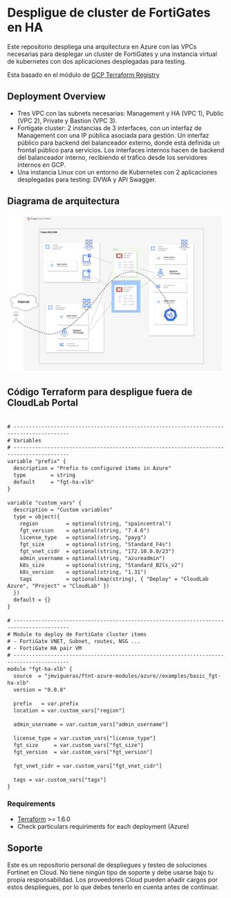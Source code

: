 # Despligue de cluster de FortiGates en HA

Este repositorio despliega una arquitectura en Azure con las VPCs necesarias para desplegar un cluster de FortiGates y una instancia virtual de kubernetes con dos aplicaciones desplegadas para testing.

Esta basado en el módulo de [GCP Terraform Registry](https://registry.terraform.io/modules/jmvigueras/ftnt-gcp-modules/gcp/latest/examples/basic_fgt-ha-xlb)


## Deployment Overview

- Tres VPC con las subnets necesarias: Management y HA (VPC 1), Public (VPC 2), Private y Bastion (VPC 3).
- Fortigate cluster: 2 instancias de 3 interfaces, con un interfaz de Management con una IP pública asociada para gestión. Un interfaz público para backend del balanceador externo, donde está definida un frontal público para servicios. Los interfaces internos hacen de backend del balanceador interno, recibiendo el tráfico desde los servidores internos en GCP. 
- Una instancia Linux con un entorno de Kubernetes con 2 aplicaciones desplegadas para testing: DVWA y API Swagger. 

## Diagrama de arquitectura

![FortiGate reference architecture overview](images/basic_fgt-ha-xlb-app-sec_01.png)

## Código Terraform para despligue fuera de CloudLab Portal

```hcl

# ----------------------------------------------------------------------------------------
# Variables
# ----------------------------------------------------------------------------------------
variable "prefix" {
  description = "Prefix to configured items in Azure"
  type        = string
  default     = "fgt-ha-xlb"
}

variable "custom_vars" {
  description = "Custom variables"
  type = object({
    region         = optional(string, "spaincentral")
    fgt_version    = optional(string, "7.4.6")
    license_type   = optional(string, "payg")
    fgt_size       = optional(string, "Standard_F4s")
    fgt_vnet_cidr  = optional(string, "172.10.0.0/23")
    admin_username = optional(string, "azureadmin")
    k8s_size       = optional(string, "Standard_B2ls_v2")
    k8s_version    = optional(string, "1.31")
    tags           = optional(map(string), { "Deploy" = "CloudLab Azure", "Project" = "CloudLab" })
  })
  default = {}
}

# ----------------------------------------------------------------------------------------
# Module to deploy de FortiGate cluster items
# - FortiGate VNET, Subnet, routes, NSG ...
# - FortiGate HA pair VM
# ----------------------------------------------------------------------------------------
module "fgt-ha-xlb" {
  source  = "jmvigueras/ftnt-azure-modules/azure//examples/basic_fgt-ha-xlb"
  version = "0.0.8"

  prefix   = var.prefix
  location = var.custom_vars["region"]

  admin_username = var.custom_vars["admin_username"]

  license_type = var.custom_vars["license_type"]
  fgt_size     = var.custom_vars["fgt_size"]
  fgt_version  = var.custom_vars["fgt_version"]

  fgt_vnet_cidr = var.custom_vars["fgt_vnet_cidr"]

  tags = var.custom_vars["tags"]
}

```

### Requirements
* [Terraform](https://learn.hashicorp.com/terraform/getting-started/install.html) >= 1.6.0
* Check particulars requiriments for each deployment (Azure) 


## Soporte
Este es un repositorio personal de despliegues y testeo de soluciones Fortinet en Cloud. No tiene ningún tipo de soporte y debe usarse bajo tu propia responsabilidad. Los proveedores Cloud pueden añadir cargos por estos despliegues, por lo que debes tenerlo en cuenta antes de continuar.